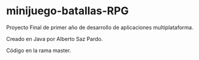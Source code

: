 # minijuego-batallas-RPG
Proyecto Final de primer año de desarrollo de aplicaciones multiplataforma.

Creado en Java por Alberto Saz Pardo.

Código en la rama master.
